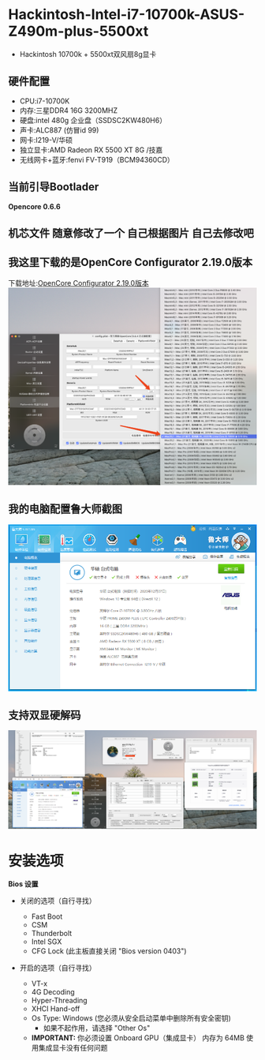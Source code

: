 # Hackintosh-Intel-i7-10700k-ASUS-Z490m-plus-5500xt
* Hackintosh 10700k + 5500xt双风扇8g显卡

## 硬件配置
* CPU:i7-10700K
* 内存:三星DDR4 16G 3200MHZ
* 硬盘:intel 480g 企业盘（SSDSC2KW480H6）
* 声卡:ALC887 (仿冒id 99)
* 网卡:I219-V/华硕
* 独立显卡:AMD Radeon RX 5500 XT 8G /技嘉
* 无线网卡+蓝牙:fenvi FV-T919（BCM94360CD）

## 当前引导Bootlader
**Opencore 0.6.6**

## 机芯文件 随意修改了一个 自己根据图片 自己去修改吧
## 我这里下载的是OpenCore Configurator 2.19.0版本 
下载地址:[OpenCore Configurator 2.19.0版本](https://mackie100projects.altervista.org/download-opencore-configurator/)
![avatar](image/hackingtosh-1.png)

## 我的电脑配置鲁大师截图
![avatar](image/hackingtosh-2.png)

## 支持双显硬解码
![avatar](image/hackingtosh-3.png)

# 安装选项

**Bios 设置**
* 关闭的选项（自行寻找）
    * Fast Boot
    * CSM
    * Thunderbolt
    * Intel SGX
    * CFG Lock (此主板直接关闭 "Bios version 0403")

* 开启的选项（自行寻找）
    * VT-x
    * 4G Decoding
    * Hyper-Threading
    * XHCI Hand-off
    * Os Type: Windows (您必须从安全启动菜单中删除所有安全密钥)
        * 如果不起作用，请选择 "Other Os"
    * **IMPORTANT:** 你必须设置 Onboard GPU（集成显卡） 内存为 64MB 使用集成显卡没有任何问题

